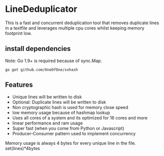 
# LineDeduplicator
This is a fast and concurrent deduplication tool that removes duplicate lines in a textfile and leverages multiple cpu cores whilst keeping memory footprint low.
## install dependencies
Note: Go 1.9+ is required because of sync.Map.

	go get github.com/OneOfOne/xxhash
## Features

* Unique lines will be written to disk
* Optional: Duplicate lines will be written to disk
* Non cryptographic hash is used for memory close speed
* low memory usage because of hashmap lookup
* Uses all cores of a system and its optimized for 16 cores and more
* linear performance and ram usage
* Super fast (when you come from Python or Javascript)
* Producer-Consumer pattern used to implement concurrency

Memory usage is always 4 bytes for every unique line in the file.
set(lines)*4bytes

